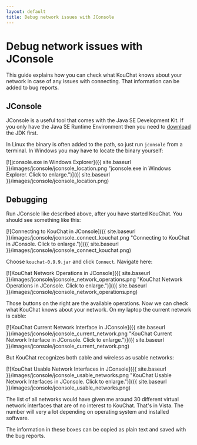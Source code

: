 ```yaml
---
layout: default
title: Debug network issues with JConsole
---
```


# Debug network issues with JConsole

This guide explains how you can check what KouChat knows about your network in case of any issues with connecting. That information can be added to bug reports.


## JConsole

JConsole is a useful tool that comes with the Java SE Development Kit. If you only have the Java SE Runtime Environment then you need to [download](http://java.oracle.com/) the JDK first.

In Linux the binary is often added to the path, so just run `jconsole` from a terminal. In Windows you may have to locate the binary yourself:

[![jconsole.exe in Windows Explorer]({{ site.baseurl }}/images/jconsole/jconsole_location.png "jconsole.exe in Windows Explorer. Click to enlarge.")]({{ site.baseurl }}/images/jconsole/jconsole_location.png)


## Debugging

Run JConsole like described above, after you have started KouChat. You should see something like this:

[![Connecting to KouChat in JConsole]({{ site.baseurl }}/images/jconsole/jconsole_connect_kouchat.png "Connecting to KouChat in JConsole. Click to enlarge.")]({{ site.baseurl }}/images/jconsole/jconsole_connect_kouchat.png)

Choose `kouchat-0.9.9.jar` and click `Connect`. Navigate here:

[![KouChat Network Operations in JConsole]({{ site.baseurl }}/images/jconsole/jconsole_network_operations.png "KouChat Network Operations in JConsole. Click to enlarge.")]({{ site.baseurl }}/images/jconsole/jconsole_network_operations.png)

Those buttons on the right are the available operations. Now we can check what KouChat knows about your network. On my laptop the current network is cable:

[![KouChat Current Network Interface in JConsole]({{ site.baseurl }}/images/jconsole/jconsole_current_network.png "KouChat Current Network Interface in JConsole. Click to enlarge.")]({{ site.baseurl }}/images/jconsole/jconsole_current_network.png)

But KouChat recognizes both cable and wireless as usable networks:

[![KouChat Usable Network Interfaces in JConsole]({{ site.baseurl }}/images/jconsole/jconsole_usable_networks.png "KouChat Usable Network Interfaces in JConsole. Click to enlarge.")]({{ site.baseurl }}/images/jconsole/jconsole_usable_networks.png)

The list of all networks would have given me around 30 different virtual network interfaces that are of no interest to KouChat. That's in Vista. The number will very a lot depending on operating system and installed software.

The information in these boxes can be copied as plain text and saved with the bug reports.
